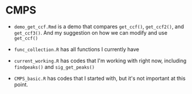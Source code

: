 # CMPS

- `demo_get_ccf.Rmd` is a demo that compares `get_ccf()`, `get_ccf2()`, and `get_ccf3()`. And my suggestion on how we can modify and use `get_ccf()`

- `func_collection.R` has all functions I currently have

- `current_working.R` has codes that I'm working with right now, including `findpeaks()` and `sig_get_peaks()`

- `CMPS_basic.R` has codes that I started with, but it's not important at this point.
